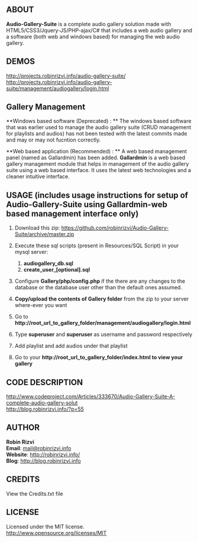 ABOUT
-------------
**Audio-Gallery-Suite** is a complete audio gallery solution made with HTML5/CSS3/Jquery-JS/PHP-ajax/C# that includes a web audio gallery and a software (both web and windows based) for managing the web audio gallery.

DEMOS
-------------
<http://projects.robinrizvi.info/audio-gallery-suite/>  
<http://projects.robinrizvi.info/audio-gallery-suite/management/audiogallery/login.html>

Gallery Management  
-------------  
**Windows based software (Deprecated) : **
The windows based software that was earlier used to manage the audio gallery suite (CRUD management for playlists and audios) has not been tested with the latest commits made and may or may not fucntion correctly.

**Web based application (Recommended) : **
A web based management panel (named as Gallardmin) has been added. **Gallardmin** is a web based gallery management module that helps in management of the audio gallery suite using a web based interface. It uses the latest web technologies and a cleaner intuitive interface.

USAGE (includes usage instructions for setup of Audio-Gallery-Suite using Gallardmin-web based management interface only)
-------------
1. Download this zip:
<https://github.com/robinrizvi/Audio-Gallery-Suite/archive/master.zip>

2. Execute these sql scripts (present in Resources/SQL Script) in your mysql server:
    1. **audiogallery_db.sql**
    2. **create_user_[optional].sql**  
                                              
     
3. Configure **Gallery/php/config.php** if the there are any changes to the database or the database user other than the default ones assumed.

4. **Copy/upload the contents of Gallery folder** from the zip to your server where-ever you want

5. Go to **http://root_url_to_gallery_folder/management/audiogallery/login.html**

6. Type **superuser** and **superuser** as username and password respectively

7. Add playlist and add audios under that playlist

8. Go to your **http://root_url_to_gallery_folder/index.html to view your gallery**

CODE DESCRIPTION
-------------
<http://www.codeproject.com/Articles/333670/Audio-Gallery-Suite-A-complete-audio-gallery-solut>  
<http://blog.robinrizvi.info/?p=55>
 
AUTHOR
-------------
**Robin Rizvi**  
**Email**: <mail@robinrizvi.info>  
**Website**: <http://robinrizvi.info/>  
**Blog**: <http://blog.robinrizvi.info>

CREDITS
-------------
View the Credits.txt file

LICENSE
-------------
Licensed under the MIT license.  
<http://www.opensource.org/licenses/MIT>
